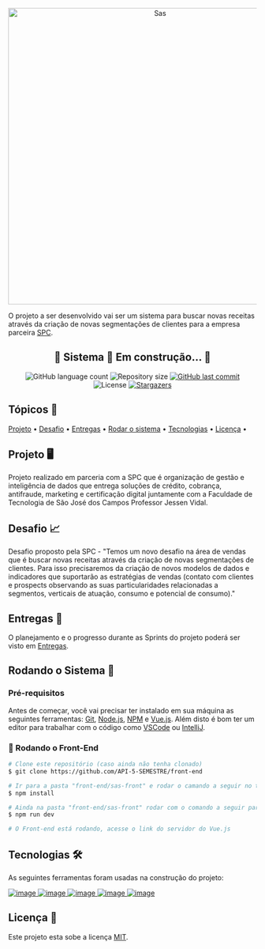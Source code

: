 <p align="center"> <img src="./Documentação/Fotos-Readme/logo.png" alt="Sas" class="center" width=600/> </p>

O projeto a ser desenvolvido vai ser um sistema para buscar novas receitas através da criação de novas
segmentações de clientes para a empresa parceira [SPC](https://www.spcbrasil.org.br/).

<h2 align="center">🚧  Sistema 🚀 Em construção...  🚧</h2>

<p align="center">
  <img alt="GitHub language count" src="https://img.shields.io/github/languages/count/API-5-SEMESTRE/front-end?color=%2304D361">

  <img alt="Repository size" src="https://img.shields.io/github/repo-size/API-5-SEMESTRE/front-end">

  <a href="https://github.com/tgmarinho/README-ecoleta/commits/master">
    <img alt="GitHub last commit" src="https://img.shields.io/github/last-commit/API-5-SEMESTRE/front-end">
  </a>
    
   <img alt="License" src="https://img.shields.io/badge/license-MIT-brightgreen">
 
   <a href="https://github.com/API-5-SEMESTRE/front-end/stargazers">
    <img alt="Stargazers" src="https://img.shields.io/github/stars/API-5-SEMESTRE/front-end?style=social">
  </a>
</p>

<h2>Tópicos 🏁</h2>

<p>
 <a href="#projeto-">Projeto</a> •
 <a href="#desafio-">Desafio</a> • 
 <a href="#entregas-">Entregas</a> •
 <a href="#Rodando-o-Sistema-">Rodar o sistema</a> •
 <a href="#tecnologias-">Tecnologias</a> •
 <a href="#licença-">Licença</a> • 
</p>

<h2>Projeto 🖥</h2>

Projeto realizado em parceria com a SPC que é organização de gestão e inteligência de dados que entrega soluções de crédito, cobrança, antifraude, marketing e certificação digital juntamente com a Faculdade de Tecnologia de São José dos Campos Professor Jessen Vidal.

<h2>Desafio 📈</h2>

Desafio proposto pela SPC - "Temos um novo desafio na área de vendas que é buscar novas receitas através da criação de novas segmentações de clientes. Para isso precisaremos da criação de novos modelos de dados e indicadores que suportarão as estratégias de vendas (contato com clientes e prospects observando as suas particularidades relacionadas a segmentos, verticais de atuação, consumo e potencial de consumo)."

<h2>Entregas 💎</h2>

O planejamento e o progresso durante as Sprints do projeto poderá ser visto em [Entregas](https://github.com/API-5-SEMESTRE/front-end/wiki).

<h2>Rodando o Sistema 🚀</h2>

### Pré-requisitos

Antes de começar, você vai precisar ter instalado em sua máquina as seguintes ferramentas:
[Git](https://git-scm.com), [Node.js](https://nodejs.org/en/), [NPM](https://www.npmjs.com/) e [Vue.js](https://vuejs.org/).
Além disto é bom ter um editor para trabalhar com o código como [VSCode](https://code.visualstudio.com/) ou [IntelliJ](https://www.jetbrains.com/pt-br/idea/).

### 🎲 Rodando o Front-End

```bash
# Clone este repositório (caso ainda não tenha clonado)
$ git clone https://github.com/API-5-SEMESTRE/front-end

# Ir para a pasta "front-end/sas-front" e rodar o camando a seguir no terminal para instalar as dependências do NPM
$ npm install

# Ainda na pasta "front-end/sas-front" rodar com o comando a seguir para rodar o Front-end
$ npm run dev

# O Front-end está rodando, acesse o link do servidor do Vue.js
```

<h2>Tecnologias 🛠</h2>

As seguintes ferramentas foram usadas na construção do projeto:

<a href="https://nuxtjs.org/">
  <img alt="image" src="https://img.shields.io/badge/Nuxt.js-%23696969?style=for-the-badge&logo=Nuxt.js">
</a>
<a href="https://vuejs.org/">
  <img alt="image" src="https://img.shields.io/badge/Vue.js-%23696969?style=for-the-badge&logo=vue.js">
</a>
<a href="https://git-scm.com/">
  <img alt="image" src="https://img.shields.io/badge/Git-%23696969?style=for-the-badge&logo=Git">
</a>
<a href="https://nodejs.org/en/">
  <img alt="image" src="https://img.shields.io/badge/Node.js-%23696969?style=for-the-badge&logo=Node.js">
</a>
<a href="https://www.npmjs.com/">
  <img alt="image" src="https://img.shields.io/badge/NPM-%23696969?style=for-the-badge&logo=npm">
</a>

<h2>Licença 📝</h2>

Este projeto esta sobe a licença [MIT](./LICENSE).

